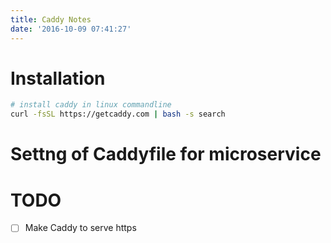 ```yaml
---
title: Caddy Notes
date: '2016-10-09 07:41:27'
---
```


# Installation

```sh
# install caddy in linux commandline
curl -fsSL https://getcaddy.com | bash -s search
```

# Settng of Caddyfile for microservice

# TODO

- [ ] Make Caddy to serve https
